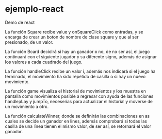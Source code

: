 # ejemplo-react
Demo de react

La función Square recibe value y onSquareClick como entradas, y se encarga de crear un boton de nombre de clase square y que al ser presionado, de un valor.

La función Board decidirá si hay un ganador o no, de no ser así, el juego continuará con el siguiente jugador y su diferente signo, además de asignar los valores a cada cuadrado del juego.

La función handleClick recibe un valor i, además nos indicará si el juego ha terminado, el movimiento ha sido repetido de casilla o si hay un nuevo movimiento.

La función game visualiza el historial de movimientos y los muestra en pantalla como movimientos posible a regresar con ayuda de las funciones handlepLay y jumpTo, neceserias para actualizar el historial y moverse de un movimiento a otro.

La función calculateWinner, donde se definirán las combinaciones en as cuales se decide un ganador en lines, además comprobará si todas las casilla de una línea tienen el mismo valor, de ser así, se retornará el valor ganador.